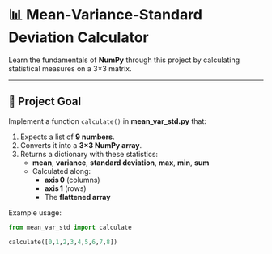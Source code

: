 # 📊 Mean‑Variance‑Standard Deviation Calculator

Learn the fundamentals of **NumPy** through this project by calculating statistical measures on a 3×3 matrix.

---

## 🎯 Project Goal

Implement a function `calculate()` in **mean_var_std.py** that:

1. Expects a list of **9 numbers**.
2. Converts it into a **3×3 NumPy array**.
3. Returns a dictionary with these statistics:
   - **mean**, **variance**, **standard deviation**, **max**, **min**, **sum**
   - Calculated along:
     - **axis 0** (columns)
     - **axis 1** (rows)
     - The **flattened array**

Example usage:

```python
from mean_var_std import calculate

calculate([0,1,2,3,4,5,6,7,8])


